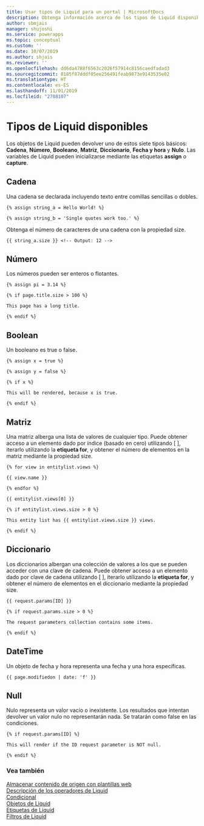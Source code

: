 ```yaml
---
title: Usar tipos de Liquid para un portal | MicrosoftDocs
description: Obtenga información acerca de los tipos de Liquid disponibles en un portal.
author: sbmjais
manager: shujoshi
ms.service: powerapps
ms.topic: conceptual
ms.custom: ''
ms.date: 10/07/2019
ms.author: shjais
ms.reviewer: ''
ms.openlocfilehash: dd6da4788f6563c2026f57914c8156caedfadad3
ms.sourcegitcommit: 8185f87dddf05ee256491feab9873e9143535e02
ms.translationtype: HT
ms.contentlocale: es-ES
ms.lasthandoff: 11/01/2019
ms.locfileid: "2708107"
---
```

# <a name="available-liquid-types"></a>Tipos de Liquid disponibles

Los objetos de Liquid pueden devolver uno de estos siete tipos básicos: **Cadena**, **Número**, **Booleano**, **Matriz**, **Diccionario**, **Fecha y hora** y **Nulo**. Las variables de Liquid pueden inicializarse mediante las etiquetas **assign** o **capture**.

## <a name="string"></a>Cadena

Una cadena se declarada incluyendo texto entre comillas sencillas o dobles.

```
{% assign string_a = Hello World! %}

{% assign string_b = 'Single quotes work too.' %}
```

Obtenga el número de caracteres de una cadena con la propiedad size.

```
{{ string_a.size }} <!-- Output: 12 -->
```

## <a name="number"></a>Número

Los números pueden ser enteros o flotantes.

```
{% assign pi = 3.14 %}

{% if page.title.size > 100 %}

This page has a long title.

{% endif %}
```

## <a name="boolean"></a>Boolean

Un booleano es true o false.

```
{% assign x = true %}

{% assign y = false %}

{% if x %}

This will be rendered, because x is true.

{% endif %}
```

## <a name="array"></a>Matriz

Una matriz alberga una lista de valores de cualquier tipo. Puede obtener acceso a un elemento dado por índice (basado en cero) utilizando \[ \], iterarlo utilizando la **etiqueta for**, y obtener el número de elementos en la matriz mediante la propiedad size.

```
{% for view in entitylist.views %}

{{ view.name }}

{% endfor %}

{{ entitylist.views[0] }}

{% if entitylist.views.size > 0 %}

This entity list has {{ entitylist.views.size }} views.

{% endif %}
```

## <a name="dictionary"></a>Diccionario

Los diccionarios albergan una colección de valores a los que se pueden acceder con una clave de cadena. Puede obtener acceso a un elemento dado por clave de cadena utilizando \[ \], iterarlo utilizando la **etiqueta for**, y obtener el número de elementos en el diccionario mediante la propiedad size.

```
{{ request.params[ID] }}

{% if request.params.size > 0 %}

The request parameters collection contains some items.

{% endif %}
```

## <a name="datetime"></a>DateTime

Un objeto de fecha y hora representa una fecha y una hora específicas.

```
{{ page.modifiedon | date: 'f' }}
```

## <a name="null"></a>Null

Nulo representa un valor vacío o inexistente. Los resultados que intentan devolver un valor nulo no representarán nada. Se tratarán como false en las condiciones.

```
{% if request.params[ID] %}

This will render if the ID request parameter is NOT null.

{% endif %}
```

### <a name="see-also"></a>Vea también

[Almacenar contenido de origen con plantillas web](store-content-web-templates.md)  
[Descripción de los operadores de Liquid](liquid-operators.md)  
[Condicional](liquid-conditional-operators.md)  
[Objetos de Liquid](liquid-objects.md)  
[Etiquetas de Liquid](liquid-tags.md)  
[Filtros de Liquid](liquid-filters.md)  